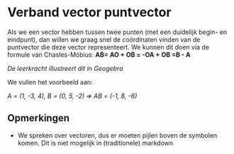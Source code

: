 # Verband vector puntvector

Als we een vector hebben tussen twee punten (met
een duidelijk begin- en eindpunt), dan willen we
graag snel de coördinaten vinden van de puntvector
die deze vector representeert. We kunnen dit doen via
de formule van Chasles-Möbius:
**AB= AO + OB = -OA + OB =B - A**

*De leerkracht illustreert dit in Geogebra*

We vullen het voorbeeld aan:

*A = (1, -3, 4), B = (0, 5, -2) => AB = (-1, 8, -6)*

## Opmerkingen

- We spreken over vectoren, dus er moeten pijlen boven de symbolen komen. Dit is niet mogelijk in (traditionele) markdown